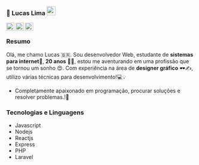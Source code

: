 ### 👋 Lucas Lima  <img src="https://github.com/TheDudeThatCode/TheDudeThatCode/blob/master/Assets/Earth.gif" width="24px">

<a target="_blank" href="https://www.linkedin.com/in/lucas-lima-85302016a/">
  <img align="left" alt="LinkdeIN" width="22px" src="https://cdn.jsdelivr.net/npm/simple-icons@v3/icons/linkedin.svg" />
</a>
<a target="_blank" href="https://www.instagram.com/lukinhaslima.sz/">
  <img align="left" alt="Instagram" width="22px" src="https://cdn.jsdelivr.net/npm/simple-icons@v3/icons/instagram.svg" />
</a>
<a target="_blank" href="mailto:id.lucas@outlook.com.br">
  <img align="left" alt="Gmail" width="22px" src="https://cdn.jsdelivr.net/npm/simple-icons@v3/icons/gmail.svg" />
</a>
</br>

### Resumo

Olá, me chamo Lucas 🇧🇷.
Sou desenvolvedor Web, estudante de **sistemas para internet**💚, **20 anos** 👶🏻, estou me aventurando em uma profissão que se tornou um sonho 😍. 
Com experiência na área de **designer gráfico** 🕶✍, utilizo várias técnicas para desenvolvimento!💻💡

 * Completamente apaixonado em programação, procurar soluções e resolver problemas.!💞

### Tecnologias e Linguagens  

* Javascript
* Nodejs
* Reactjs
* Express
* PHP
* Laravel 
